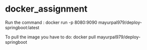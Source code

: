 # docker_assignment

Run the command :
docker run -p 8080:9090 mayurpal979/deploy-springboot:latest


To pull the image you have to do:
docker pull mayurpal979/deploy-springboot
